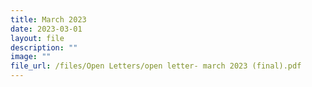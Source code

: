 ```yaml
---
title: March 2023
date: 2023-03-01
layout: file
description: ""
image: ""
file_url: /files/Open Letters/open letter- march 2023 (final).pdf
---
```

